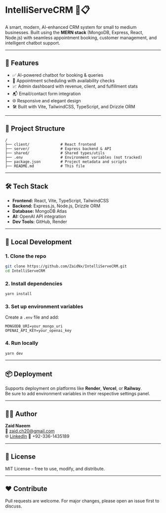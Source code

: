 # IntelliServeCRM 🧠📋

A smart, modern, AI-enhanced CRM system for small to medium businesses. Built using the **MERN stack** (MongoDB, Express, React, Node.js) with seamless appointment booking, customer management, and intelligent chatbot support.

---

## 🚀 Features

- ✅ AI-powered chatbot for booking & queries  
- 📅 Appointment scheduling with availability checks  
- 📈 Admin dashboard with revenue, client, and fulfillment stats  
- 📬 Email/contact form integration  
- 🌐 Responsive and elegant design  
- 🛠 Built with Vite, TailwindCSS, TypeScript, and Drizzle ORM  

---

## 📁 Project Structure

```
/
├── client/              # React frontend
├── server/              # Express backend & API
├── shared/              # Shared types/utils
├── .env                 # Environment variables (not tracked)
├── package.json         # Project metadata and scripts
├── README.md            # This file
```

---

## 🛠 Tech Stack

- **Frontend:** React, Vite, TypeScript, TailwindCSS  
- **Backend:** Express.js, Node.js, Drizzle ORM  
- **Database:** MongoDB Atlas  
- **AI:** OpenAI API integration  
- **Dev Tools:** GitHub, Render  

---

## 🧪 Local Development

### 1. Clone the repo

```bash
git clone https://github.com/ZaidNx/IntelliServeCRM.git
cd IntelliServeCRM
```

### 2. Install dependencies

```bash
yarn install
```

### 3. Set up environment variables

Create a `.env` file and add:

```env
MONGODB_URI=your_mongo_uri
OPENAI_API_KEY=your_openai_key
```

### 4. Run locally

```bash
yarn dev
```

---

## 📦 Deployment

Supports deployment on platforms like **Render**, **Vercel**, or **Railway**.  
Be sure to add environment variables in their respective settings panel.

---

## 👨‍💻 Author

**Zaid Naeem**  
📧 zaid.ch20@gmail.com  
🌐 [LinkedIn](https://www.linkedin.com/in/zaid-naeem-1b24611a8/)
📱 +92-336-1435189  

---

## 📄 License

MIT License – free to use, modify, and distribute.

---

## ❤️ Contribute

Pull requests are welcome. For major changes, please open an issue first to discuss.
